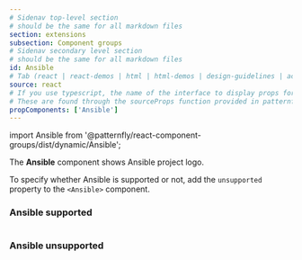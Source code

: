 ```yaml
---
# Sidenav top-level section
# should be the same for all markdown files
section: extensions
subsection: Component groups
# Sidenav secondary level section
# should be the same for all markdown files
id: Ansible
# Tab (react | react-demos | html | html-demos | design-guidelines | accessibility)
source: react
# If you use typescript, the name of the interface to display props for
# These are found through the sourceProps function provided in patternfly-docs.source.js
propComponents: ['Ansible']
---
```


import Ansible from '@patternfly/react-component-groups/dist/dynamic/Ansible';

The **Ansible** component shows Ansible project logo.

To specify whether Ansible is supported or not, add the `unsupported` property to the `<Ansible>` component.

### Ansible supported

```js file="./AnsibleSupportedExample.tsx"

```

### Ansible unsupported

```js file="./AnsibleUnsupportedExample.tsx"

```

